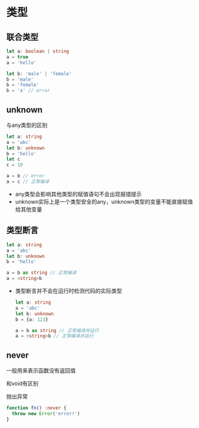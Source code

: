 # 类型

## 联合类型

```ts
let a: boolean | string
a = true
a = 'hello'

let b: 'male' | 'female'
b = 'male'
b = 'female'
b = 'a' // error
```

## unknown

与any类型的区别

```ts
let a: string
a = 'abc'
let b: unknown
b = 'hello'
let c
c = 10

a = b // error
a = c // 正常编译
```

- any类型会影响其他类型的赋值语句不会出现报错提示
- unknown实际上是一个类型安全的any，unknown类型的变量不能直接赋值给其他变量

## 类型断言

```ts
let a: string
a = 'abc'
let b: unknown
b = 'hello'

a = b as string // 正常编译
a = <string>b
```

- 类型断言并不会在运行时检测代码的实际类型

  ```ts
  let a: string
  a = 'abc'
  let b: unknown
  b = {a: 123}
  
  a = b as string // 正常编译并运行
  a = <string>b // 正常编译并运行
  ```

## never

一般用来表示函数没有返回值

和void有区别

抛出异常

```ts
function fn() :never {
  throw new Error('error!')
}
```



